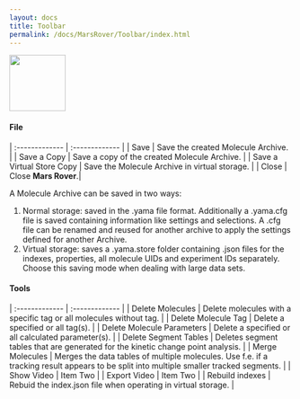 ```yaml
---
layout: docs
title: Toolbar
permalink: /docs/MarsRover/Toolbar/index.html
---
```

<img align='center' src='{{site.baseurl}}/docs/img/Icons/img0.png' width='100' />

#### File

| :------------- | :------------- |
| Save       | Save the created Molecule Archive.      |
| Save a Copy       | Save a copy of the created Molecule Archive.       |
| Save a Virtual Store Copy       | Save the Molecule Archive in virtual storage.       |
| Close      | Close **Mars Rover**.|

A Molecule Archive can be saved in two ways:
1. Normal storage: saved in the .yama file format. Additionally a .yama.cfg file is saved containing information like settings and selections. A .cfg file can be renamed and reused for another archive to apply the settings defined for another Archive.
2. Virtual storage: saves a .yama.store folder containing .json files for the indexes, properties, all molecule UIDs and experiment IDs separately. Choose this saving mode when dealing with large data sets.


#### Tools

| :------------- | :------------- |
| Delete Molecules      | Delete molecules with a specific tag or all molecules without tag.     |
| Delete Molecule Tag       | Delete a specified or all tag(s).       |
| Delete Molecule Parameters       |  Delete a specified or all calculated parameter(s).      |
| Delete Segment Tables       | Deletes segment tables that are generated for the kinetic change point analysis.       |
| Merge Molecules       | Merges the data tables of multiple molecules. Use f.e. if a tracking result appears to be split into multiple smaller tracked segments.       |
| Show Video      | Item Two       |
| Export Video      | Item Two       |
| Rebuild indexes      | Rebuid the index.json file when operating in virtual storage.        |
